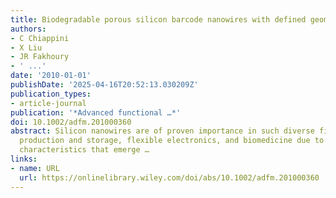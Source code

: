 ```yaml
---
title: Biodegradable porous silicon barcode nanowires with defined geometry
authors:
- C Chiappini
- X Liu
- JR Fakhoury
- ' ...'
date: '2010-01-01'
publishDate: '2025-04-16T20:52:13.030209Z'
publication_types:
- article-journal
publication: '*Advanced functional …*'
doi: 10.1002/adfm.201000360
abstract: Silicon nanowires are of proven importance in such diverse fields as energy
  production and storage, flexible electronics, and biomedicine due to the unique
  characteristics that emerge …
links:
- name: URL
  url: https://onlinelibrary.wiley.com/doi/abs/10.1002/adfm.201000360
---
```

